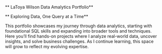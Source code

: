 



** LaToya Wilson Data Amalytics Portfolio**

** Exploring Data, One Query at a Time**

This portfolio showcases my journey through data analytics, starting with foundational SQL skills and expanding into broader tools and techniques. Here you’ll find hands-on projects where I analyze real-world data, uncover insights, and solve business challenges. As I continue learning, this space will grow to reflect my evolving expertise.
